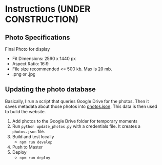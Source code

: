 # Instructions (UNDER CONSTRUCTION)

## Photo Specifications

Final Photo for display
- Fit Dimensions: 2560 x 1440 px
- Aspect Ratio: 16:9
- File size recommended <= 500 kb. Max is 20 mb.
- .png or .jpg

## Updating the photo database
Basically, I run a script that queries Google Drive for the photos. Then it saves metadata about those photos into 
[photos.json](_data/photos.json). This data is then used to build the website.

1. Add photos to the Google Drive folder for temporary moments
1. Run `python update_photos.py` with a credentials file. It creates a `photos.json` file.
1. Build and test locally
    - `npm run develop`
1. Push to Master
1. Deploy
    - `npm run deploy`